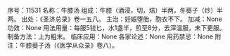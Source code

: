 序号：11531
名称：牛膝汤
组成：牛膝（酒浸，切，焙）半两，冬葵子（炒）半两。
出处：《圣济总录》卷一五八。
主治：妊娠堕胎，胞衣不下。
加减：None
功效：None
用法用量：每服5钱匕，水1盏半，煎至8分，去滓温服，未下更服。
制备方法：上为粗末。
临床应用：None
各家论述：None
用药禁忌：None
附注：牛膝葵子汤（《医学从众录》卷八）。
